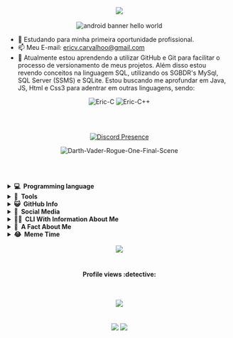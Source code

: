 <div align="center">
  <p align="center">
    <img src="https://capsule-render.vercel.app/api?type=waving&color=gradient&height=100&section=header"/>
  </p>
  <p align="center">
    <!--credits for the banner: https://github.com/sagar-viradiya/sagar-viradiya-->
    <img src="https://raw.githubusercontent.com/sagar-viradiya/sagar-viradiya/master/resources/banner.png" alt="android banner hello world">
  </p>
</div>


- 🔭 Estudando para minha primeira oportunidade profissional.
- 📫 Meu E-mail: ericv.carvalhoo@gmail.com
- 🌱 Atualmente estou aprendendo a utilizar GitHub e Git para facilitar o processo de versionamento de meus projetos. Além disso estou revendo conceitos na linguagem SQL, utilizando os SGBDR's MySql, SQL Server (SSMS) e SQLite. Estou buscando me aprofundar em Java, JS, Html e Css3 para adentrar em outras linguagens, sendo: <br>
<div style="display: inline_block" align="center">
  <img alt="Eric-C" height="40" width="90" src="https://img.shields.io/badge/C-00599C?style=for-the-badge&logo=c&logoColor=white"> 
  <img alt="Eric-C++" height="40" width="90" src="https://img.shields.io/badge/C%2B%2B-00599C?style=for-the-badge&logo=c%2B%2B&logoColor=white"> 
</div>

<br><br>

<div align="center"> 

[![Discord Presence][discord-presence]](https://discord.com/users/291020839657275392)

</div>

<p align="center">
    <img alt="Darth-Vader-Rogue-One-Final-Scene" width="400px" src="https://th.bing.com/th/id/R.4dd6e8c1266d403f147ac25ec583e8cf?rik=FrfdrwcC11uDqA&pid=ImgRaw&r=0"/>
</p>

<br><br>

<details>
    <summary><b>💻&nbsp;&nbsp;Programming&nbsp;language</b></summary>
    <div align="center">
        <img src="https://cdn.jsdelivr.net/gh/devicons/devicon/icons/c/c-original.svg" width="50"/>
        <img src="https://cdn.jsdelivr.net/gh/devicons/devicon/icons/cplusplus/cplusplus-original.svg" width="50px"/>
        <img src="https://cdn.jsdelivr.net/gh/devicons/devicon/icons/csharp/csharp-original.svg" width="50px"/>
        <img src="https://cdn.jsdelivr.net/gh/devicons/devicon/icons/css3/css3-original.svg" width="50px"/>
        <img src="https://cdn.jsdelivr.net/gh/devicons/devicon/icons/dot-net/dot-net-original.svg" width="50px"/>
        <img src="https://cdn.jsdelivr.net/gh/devicons/devicon/icons/html5/html5-original.svg" width="50px"/>
        <img src="https://cdn.jsdelivr.net/gh/devicons/devicon/icons/java/java-original.svg" width="50px"/>
        <img src="https://cdn.jsdelivr.net/gh/devicons/devicon/icons/javascript/javascript-original.svg" width="50px"/>
        <img src="https://cdn.jsdelivr.net/gh/devicons/devicon/icons/kotlin/kotlin-original.svg" width="50px"/>
        <img src="https://cdn.jsdelivr.net/gh/devicons/devicon/icons/nodejs/nodejs-original.svg" width="50px"/>
        <img src="https://cdn.jsdelivr.net/gh/devicons/devicon/icons/php/php-original.svg" width="50px"/>
        <img src="https://cdn.jsdelivr.net/gh/devicons/devicon/icons/python/python-original.svg" width="50px"/>
        <img src="https://cdn.jsdelivr.net/gh/devicons/devicon/icons/r/r-original.svg" width="50px"/>
    </div>
    <br>
    <hr>
</details>

<details>
    <summary><b>🔨&nbsp;&nbsp;Tools</b></summary>
    <div align="center">
        <img src="https://cdn.jsdelivr.net/gh/devicons/devicon/icons/androidstudio/androidstudio-original.svg" width="50px"/>
        <img src="https://cdn.jsdelivr.net/gh/devicons/devicon/icons/bootstrap/bootstrap-original.svg" width="50px"/>
        <img src="https://cdn.jsdelivr.net/gh/devicons/devicon/icons/canva/canva-original.svg" width="50px"/>
        <img src="https://cdn.jsdelivr.net/gh/devicons/devicon/icons/figma/figma-original.svg" width="50px"/>
        <img src="https://cdn.jsdelivr.net/gh/devicons/devicon/icons/firebase/firebase-plain.svg" width="50px"/>
        <img src="https://cdn.jsdelivr.net/gh/devicons/devicon/icons/git/git-original.svg" width="50px"/>
        <img src="https://cdn.jsdelivr.net/gh/devicons/devicon/icons/github/github-original.svg" width="50px"/>
        <img src="https://cdn.jsdelivr.net/gh/devicons/devicon/icons/jetbrains/jetbrains-original.svg" width="50px"/>
        <img src="https://cdn.jsdelivr.net/gh/devicons/devicon/icons/mysql/mysql-original.svg" width="50px"/>
        <img src="https://cdn.jsdelivr.net/gh/devicons/devicon/icons/rstudio/rstudio-original.svg" width="50px"/>
        <img src="https://cdn.jsdelivr.net/gh/devicons/devicon/icons/sqlite/sqlite-original.svg" width="50px"/>
        <img src="https://cdn.jsdelivr.net/gh/devicons/devicon/icons/microsoftsqlserver/microsoftsqlserver-plain.svg" width="50px"/>
        <img src="https://cdn.jsdelivr.net/gh/devicons/devicon/icons/trello/trello-plain.svg" width="50px"/>
        <img src="https://cdn.jsdelivr.net/gh/devicons/devicon/icons/visualstudio/visualstudio-plain.svg" width="50px"/>
        <img src="https://cdn.jsdelivr.net/gh/devicons/devicon/icons/vscode/vscode-original.svg" width="50px"/>
        <img src="https://cdn.jsdelivr.net/gh/devicons/devicon/icons/windows8/windows8-original.svg" width="50px"/>
        <img src="https://cdn.jsdelivr.net/gh/devicons/devicon/icons/opencv/opencv-original.svg" width="50px"/>
        <img src="https://cdn.jsdelivr.net/gh/devicons/devicon/icons/pycharm/pycharm-original.svg" width="50px"/>
    </div>
    <br>
    <hr>
</details>

<details>
    <summary><b>😺&nbsp;&nbsp;GitHub&nbsp;Info</b></summary>
    <br>
    <div align="center">
        <img src="https://github-profile-trophy.vercel.app/?username=ericcarvlh&theme=dracula&column=7" alt="Eric-pic" height="100px" style="border-radius:10px;"/>
        <br>
        <img alt="Eric-Profile-3d-Contrib" src="https://github.com/ericcarvlh/ericcarvlh/blob/main/profile-3d-contrib/profile-night-rainbow.svg" width="530"/>
        <br>
        <img alt="Eric's-Most-Used-Languages" src="https://github-readme-stats.vercel.app/api/top-langs/?username=ericcarvlh&layout=compact&theme=dracula" width="260px"/>
        <br>
        <img alt="Eric's-Streak" src="https://github-readme-streak-stats.herokuapp.com/?user=ericcarvlh&show_icons=true&locale=en&layout=compact&theme=dracula" width="260px" />
        <img alt="Eric's-GitHub-Stats" src="https://github-readme-stats.vercel.app/api?username=ericcarvlh&show_icons=true&count_private=true&include_all_commits=true&theme=dracula" width="260px"/>
        <br>
        <img alt="Contribution-In-The-Last-Year" src="https://github-profile-summary-cards.vercel.app/api/cards/profile-details?username=ericcarvlh&theme=dracula" width="530px"/> 
        <br>
        <img alt="Eric-GitHub-Status" src="https://github-profile-summary-cards.vercel.app/api/cards/stats?username=ericcarvlh&theme=dracula" width="260px"/>
        <img alt="Eric-Commits-Per-Day-Hour" src="https://github-profile-summary-cards.vercel.app/api/cards/productive-time?username=ericcarvlh&theme=dracula" width="260px"/>
        <br>
        <img alt="Eric-language-by-repo" src="https://github-profile-summary-cards.vercel.app/api/cards/repos-per-language?username=ericcarvlh&theme=dracula" width="260px"/>
        <img alt="Eric-language-by-commit" src="https://github-profile-summary-cards.vercel.app/api/cards/most-commit-language?username=ericcarvlh&theme=dracula" width="260px"/>
        <br>
        <img alt="Eric-repo-most-active-analytics" src="https://repobeats.axiom.co/api/embed/9870fad962a4593b57b57184406da9fac5663d55.svg" width="530px"/>
        <br>
        <img alt="" src="https://github-readme-activity-graph.cyclic.app/graph?username=ericcarvlh&theme=dracula" width="530px"/>
    </div>
    <br>
    <hr>
</details>

<details>
    <summary><b>💬&nbsp;&nbsp;Social&nbsp;Media</b></summary>
    <br>
    <p align="center">
        <br>
        <!--credits and for more icons: https://github.com/edent/SuperTinyIcons-->
        <a href="https://instagram.com/ericcarvlh">
        <img alt="ericcarvlh | Instagram" width="50px" src="https://camo.githubusercontent.com/c9dacf0f25a1489fdbc6c0d2b41cda58b77fa210a13a886d6f99e027adfbd358/68747470733a2f2f6564656e742e6769746875622e696f2f537570657254696e7949636f6e732f696d616765732f7376672f696e7374616772616d2e737667"/>
        </a>
        <a href="https://www.linkedin.com/in/ericcarvlh">
        <img alt="ericcarvlh's LinkdeIN" width="50px" src="https://camo.githubusercontent.com/c8a9c5b414cd812ad6a97a46c29af67239ddaeae08c41724ff7d945fb4c047e5/68747470733a2f2f6564656e742e6769746875622e696f2f537570657254696e7949636f6e732f696d616765732f7376672f6c696e6b6564696e2e737667"/>
        </a>
        <a href="https://open.spotify.com/user/21dlm6paeqca436e5z3xvkvbi">
        <img alt="ericcarvlh's Spotify" width="50px" src="https://camo.githubusercontent.com/15d4e1b8bf3ed25b7131cc93f248f86cc42deaf9e19fdb61aa1ba3b46e0400a5/68747470733a2f2f6564656e742e6769746875622e696f2f537570657254696e7949636f6e732f696d616765732f7376672f73706f746966792e737667" />
        </a>
        <br>
        <a href="https://www.google.com/maps/place/B.B+Sightseeing/@35.1019754,-107.1603843,3a,75y,93.1h,76.99t/data=!3m8!1e1!3m6!1sAF1QipPhvlLLO5eTMBAGZACWyi8Y7jVqudFSHjE_Am-0!2e10!3e11!6shttps:%2F%2Flh5.googleusercontent.com%2Fp%2FAF1QipPhvlLLO5eTMBAGZACWyi8Y7jVqudFSHjE_Am-0%3Dw203-h100-k-no-pi0-ya340-ro-0-fo100!7i6720!8i3360!4m13!1m7!3m6!1s0x0:0x6b0e5dd119bd60ac!2zMzXCsDA2JzA3LjUiTiAxMDfCsDA4JzE1LjUiVw!3b1!8m2!3d35.102075!4d-107.137649!3m4!1s0x8722493aac9a20db:0x8502ca29b24d0cd3!8m2!3d35.1017348!4d-107.1375646">
        <img alt="Googles's easter eggs" width="50px" src="https://camo.githubusercontent.com/3366ce6a8b3054ce809c1bdd35ee75416db2659b333502d89c28bd6bfc551c35/68747470733a2f2f6564656e742e6769746875622e696f2f537570657254696e7949636f6e732f696d616765732f7376672f676f6f676c655f6d6170732e737667" />
        </a>
        <a href="https://steamcommunity.com/id/ericcarvlh/">
        <img alt="ericcarvlh's Steam" width="50px" src="https://camo.githubusercontent.com/2e51cfa2846afbace22819d8c7dd9afad50d0a414ad1d7d30e811952706f548d/68747470733a2f2f6564656e742e6769746875622e696f2f537570657254696e7949636f6e732f696d616765732f7376672f737465616d2e737667" />
        </a>
        <a href="mailto:ericv.carvalhoo@gmail.com">
        <img alt="ericcarvlh's Gmail" width="50px" src="https://camo.githubusercontent.com/4a3dd8d10a27c272fd04b2ce8ed1a130606f95ea6a76b5e19ce8b642faa18c27/68747470733a2f2f6564656e742e6769746875622e696f2f537570657254696e7949636f6e732f696d616765732f7376672f676d61696c2e737667" />
        </a>
    </p>
    <br>
    <hr>
</details>


<details>
    <summary><b>👨‍💻&nbsp;&nbsp;CLI&nbsp;With&nbsp;Information&nbsp;About&nbsp;Me</b></summary>
    <br> 

```yaml
name: Eric Carvalho
located_in: São Paulo, Brazil
from: São Paulo (Brazil)
job: null
education: ["System Analysis and Development", "Google Data Analytics", "Technical course of System Analysis and Development", "Oracle Next Education (ONE)"]
company: null
past experiences: null
fields_of_interests: ["Data Science", "Back-End Development", "Artificial Intelligence", "Computer Vision", "Data Analytics", "Android Studio Development", "Basic Web Development"]
currently_learning: ["Computer Vision", "Data Analytics", "Back-End Foundations"]
will_learn: ["Data Science", "Basic Web Development"]
hobbies: ["Movies", "Tv Shows", "Cinema", "Competitive Gaming", "Read", "Gym"]
```
<br>
<hr>
</details>

<details>
    <summary><b>🔎&nbsp;&nbsp;A&nbsp;Fact&nbsp;About&nbsp;Me</b></summary>
    <br>
    <h2 align="center">
        I really like <b>listening to music</b>.
    </h2>
    <br>
    <div align="center">

![https://spotify-github-profile.vercel.app/api/view.svg?uid=21dlm6paeqca436e5z3xvkvbi&redirect=true](https://spotify-github-profile.vercel.app/api/view.svg?uid=21dlm6paeqca436e5z3xvkvbi&cover_image=true&theme=default&show_offline=true&background_color=121212&bar_color_cover=true)
    <br>
<!--credits: https://github.com/JeffreyCA/spotify-recently-played-readme-->
![Alt text](https://spotify-recently-played-readme.vercel.app/api?user=21dlm6paeqca436e5z3xvkvbi&count=10)
    </div>
    <br>
    <hr>
</details>

<details>
  <summary><b>😂&nbsp;&nbsp;Meme&nbsp;Time</b></summary>
  <div align="center">
    <h2><b>Random</b>memes :)</h2>
    <br>
    <img src="https://web-production-4cea.up.railway.app/" width="260px"/>
    <br>
    <h2>And and a little <b>tip</b></h2>
    <img src="https://user-images.githubusercontent.com/38964964/167205200-026483f2-8b0f-4101-b76f-96347a246889.png" width="350px"/>
    <br>
    <hr>
  </div>
</details>

<br>

<div align="center">
    <img src="https://techrorschach.com/wp-content/uploads/2021/01/T-Rex_Game_hack.gif"/>
</div>

<br>

<h4 align="center">Profile views :detective:</h4> 
<br>
<p align="center"> 
    <img alingn="center" src="https://profile-counter.glitch.me/ericcarvlh/count.svg"/>
</p>  

<div align="center">
    <h2>
        <img src="https://user-images.githubusercontent.com/49248449/144116426-307bc795-ce75-4690-9cb1-4a0a3a258647.png" style="max-width: 100%;">
        <img src="https://capsule-render.vercel.app/api?type=waving&color=gradient&height=100&section=footer&text=Come+back+anytime+:)&fontSize=40&fontColor=a5a5a5"/>
    </h2>
</div>

[steam-presence]: https://steam-stat.vercel.app/api?profileName=ericcarvlh
[discord-presence]: https://lanyard.cnrad.dev/api/291020839657275392?theme=dark&animated=false&hideDiscrim=true&borderRadius=30px&idleMessage=Probably%20eating%20a%20cookie.%20🍪

